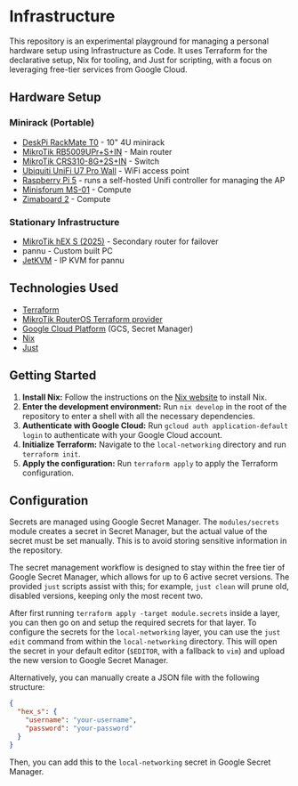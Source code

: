 # Infrastructure

This repository is an experimental playground for managing a personal hardware setup using Infrastructure as Code. It uses Terraform for the declarative setup, Nix for tooling, and Just for scripting, with a focus on leveraging free-tier services from Google Cloud.

## Hardware Setup

### Minirack (Portable)

- [DeskPi RackMate T0](https://deskpi.com/products/deskpi-rackmate-t1-rackmount-10-inch-4u-server-cabinet-for-network-servers-audio-and-video-equipment) - 10" 4U minirack
- [MikroTik RB5009UPr+S+IN](https://mikrotik.com/product/rb5009upr_s_in) - Main router
- [MikroTik CRS310-8G+2S+IN](https://mikrotik.com/product/crs310_8g_2s_in) - Switch
- [Ubiquiti UniFi U7 Pro Wall](https://eu.store.ui.com/eu/en/products/u7-pro-wall) - WiFi access point
- [Raspberry Pi 5](https://www.raspberrypi.com/products/raspberry-pi-5/) - runs a self-hosted Unifi controller for managing the AP
- [Minisforum MS-01](https://minisforumpc.eu/en/products/ms-01) - Compute
- [Zimaboard 2](https://www.zimaspace.com/products/single-board2-server) - Compute

### Stationary Infrastructure

- [MikroTik hEX S (2025)](https://mikrotik.com/product/hex_s_2025) - Secondary router for failover
- pannu - Custom built PC
- [JetKVM](https://jetkvm.com/) - IP KVM for pannu

## Technologies Used

- [Terraform](https://www.terraform.io/)
- [MikroTik RouterOS Terraform provider](https://registry.terraform.io/providers/terraform-routeros/routeros/latest/docs)
- [Google Cloud Platform](https://cloud.google.com/) (GCS, Secret Manager)
- [Nix](https://nixos.org/)
- [Just](https://github.com/casey/just)

## Getting Started

1.  **Install Nix:** Follow the instructions on the [Nix website](https://nixos.org/download.html) to install Nix.
2.  **Enter the development environment:** Run `nix develop` in the root of the repository to enter a shell with all the necessary dependencies.
3.  **Authenticate with Google Cloud:** Run `gcloud auth application-default login` to authenticate with your Google Cloud account.
4.  **Initialize Terraform:** Navigate to the `local-networking` directory and run `terraform init`.
5.  **Apply the configuration:** Run `terraform apply` to apply the Terraform configuration.

## Configuration

Secrets are managed using Google Secret Manager. The `modules/secrets` module creates a secret in Secret Manager, but the actual value of the secret must be set manually. This is to avoid storing sensitive information in the repository.

The secret management workflow is designed to stay within the free tier of Google Secret Manager, which allows for up to 6 active secret versions. The provided `just` scripts assist with this; for example, `just clean` will prune old, disabled versions, keeping only the most recent two.

After first running `terraform apply -target module.secrets` inside a layer, you can then go on and setup the required secrets for that layer. To configure the secrets for the `local-networking` layer, you can use the `just edit` command from within the `local-networking` directory. This will open the secret in your default editor (`$EDITOR`, with a fallback to `vim`) and upload the new version to Google Secret Manager.

Alternatively, you can manually create a JSON file with the following structure:

```json
{
  "hex_s": {
    "username": "your-username",
    "password": "your-password"
  }
}
```

Then, you can add this to the `local-networking` secret in Google Secret Manager.
